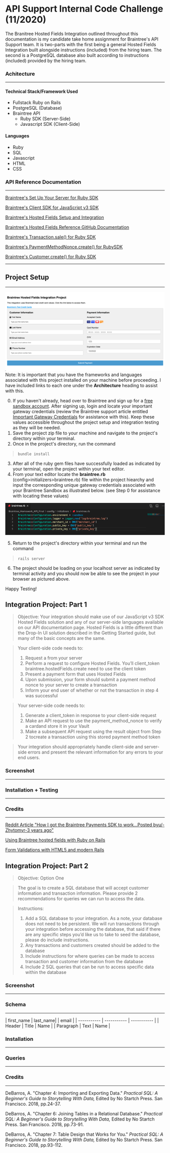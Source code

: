 # API Support Internal Code Challenge (11/2020)

The Branitree Hosted Fields Integration outlined throughout this documentation is my candidate take home assignment for Braintree's API Support team. It is two-parts with the first being a general Hosted Fields Integration built alongside instructions (included) from the hiring team. The second is a PostgreSQL database also built according to instructions (included) provided by the hiring team. 


### Achitecture
---
#### Technical Stack/Framework Used
* Fullstack Ruby on Rails 
* PostgreSQL (Database)
* Braintree API
  * Ruby SDK (Server-Side)
  * Javascript SDK (Client-Side)
#### Languages
* Ruby
* SQL
* Javascript
* HTML
* CSS

### API Reference Documentation
---
[Braintree's Set Up Your Server for Ruby SDK](https://developers.braintreepayments.com/start/hello-server/ruby)

[Braintree's Client SDK for JavaScript v3 SDK](https://developers.braintreepayments.com/guides/client-sdk/setup/javascript/v3)

[Braintree's Hosted Fields Setup and Integration](https://developers.braintreepayments.com/guides/hosted-fields/setup-and-integration/javascript/v3)

[Braintree's Hosted Fields Reference GitHub Documentation](https://braintree.github.io/braintree-web/current/HostedFields.html)

[Braintree's Transaction.sale() for Ruby SDK](https://developers.braintreepayments.com/reference/request/transaction/sale/ruby)

[Braintree's PaymentMethodNonce.create() for RubySDK](https://developers.braintreepayments.com/reference/request/payment-method-nonce/create/ruby)

[Braintree's Customer.create() for Ruby SDK](https://developers.braintreepayments.com/reference/request/customer/create/ruby)

---
## Project Setup
---
![](app/assets/images/hostedfieldsprojectexample.png) 
Note: It is important that you have the frameworks and languages associated with this project installed on your machine before proceeding. I have included links to each one under the **Architecture** heading to assist with this. 

0. If you haven't already, head over to Braintree and sign up for a [free sandbox account](https://www.braintreepayments.com/sandbox). After signing up, login and locate your important gateway credentials (review the Braintree support article entitled  [Important Gateway Credentials](https://articles.braintreepayments.com/control-panel/important-gateway-credentials) for assistance with this). Keep these values accessible throughout the  project setup and integration testing as they will be needed.
1. Save the project zip file to your machine and navigate to the project's directory within your terminal.
2. Once in the project's directory, run the command <br> 
>`bundle install` 
3. After all of the ruby gem files have successfully loaded as indicated by your terminal, open the project within your text editor.
4. From your text editor locate the **braintree.rb** (config>initializers>braintree.rb) file within the project hiearchy and input the corresponding unique gateway credentials associated with your Braintree Sandbox as illustrated below. (see Step 0 for assistance with locating these values)

![](app/assets/images/braintreerbfileexample.png)

5. Return to the project's directory within your terminal and run the command  <br>
>`rails server` 
6. The project should be loading on your localhost server as indicated by terminal activity and you should now be able to see the project in your browser as pictured above.


Happy Testing!





## Integration Project: Part 1

>Objective: 
>Your integration should make use of our ​JavaScript v3 SDK Hosted Fields​ solution and any of our server-side languages available on our ​API documentation page​. Hosted Fields is a little different than the Drop-In UI solution described in the ​Getting Started guide​, but many of the basic concepts are the same. 

>Your client-side code needs to:
>1. Request a from your server
>2. Perform a
request to configure Hosted Fields. You’ll
 ​client_token​
  ​braintree.hostedFields.create​
 need to use the client token
>3. Present a payment form​ that uses Hosted Fields
>4. Upon submission, your form should submit a ​payment method nonce​ to your server to
create a transaction
>5. Inform your end user of whether or not the transaction in step 4 was successful

>Your server-side code needs to:
>1. Generate a ​client_token​ in response to your client-side request
>2. Make an API request to use the ​payment_method_nonce​ to ​verify a card​ and ​store it in
your Vault
>3. Make a subsequent API request using the result object from Step 2 to ​create a
transaction​ using this stored payment method token

>Your integration should appropriately handle client-side and server-side errors and present the
>relevant information for any errors to your end users.

### Screenshot
---
### Installation + Testing
---
### Credits
---
[Reddit Article "How I got the Braintree Payments SDK to work...Posted byu/-Zhytomyr-3 years ago"](https://www.reddit.com/r/laravel/comments/5tk6g6/how_i_got_the_braintree_payments_sdk_to_work/) 

[Using Braintree hosted fields with Ruby on Rails](https://brobertsaz.github.io/2017/rails-with-braintree-hosted-fields/)

[Form Validations with HTML5 and modern Rails](https://www.jorgemanrubia.com/2019/02/16/form-validations-with-html5-and-modern-rails/)

## Integration Project: Part 2
>Objective: Option One 

>​The goal is to create a SQL database that will accept ​customer information and ​transaction information​. Please provide 2 recommendations for queries we can run to access the data.

>Instructions:
>1. Add a SQL database to your integration. As a note, your database does not need to be persistent. We will run transactions through your integration before accessing the database, that said if there are any specific steps you’d like us to take to seed the database, please do include instructions.
>2. Any transactions and customers created should be added to the database
>3. Include instructions for where queries can be made to access transaction and
customer information from the database      
>4. Include 2 SQL queries that can be run to access specific data within the database

### Screenshot 
---
### Schema
---

| first_name  |  last_name| |    email    |
| ----------- | ----------- | ----------- |
| Header      | Title       |   Name      |
| Paragraph   | Text        |   Name      | 



### Installation
--- 

### Queries
___

### Credits
---
DeBarros, A. "Chapter 4: Importing and Exporting Data." *Practical SQL: A Beginner's Guide to Storytelling With Data,* Edited by No Startch Press. San Francisco. 2018, pp.24-37.   

DeBarros, A. "Chapter 6: Joining Tables in a Relational Database." *Practical SQL: A Beginner's Guide to Storytelling With Data,* Edited by No Startch Press. San Francisco. 2018, pp.73-91.   

DeBarros, A. "Chapter 7: Table Design that Works for You." *Practical SQL: A Beginner's Guide to Storytelling With Data,* Edited by No Startch Press. San Francisco. 2018, pp.93-112.   

